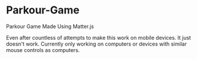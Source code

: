 # Parkour-Game
Parkour Game Made Using Matter.js
 
Even after countless of attempts to make this work on mobile devices. It just doesn't work. Currently only working on computers or devices with similar mouse controls as computers.
